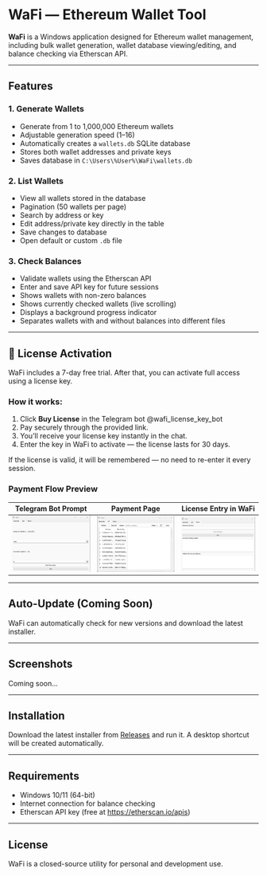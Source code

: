 # WaFi — Ethereum Wallet Tool

**WaFi** is a Windows application designed for Ethereum wallet management, including bulk wallet generation, wallet database viewing/editing, and balance checking via Etherscan API.

---

## Features

### 1. **Generate Wallets**
- Generate from 1 to 1,000,000 Ethereum wallets
- Adjustable generation speed (1–16)
- Automatically creates a `wallets.db` SQLite database
- Stores both wallet addresses and private keys
- Saves database in `C:\Users\%User%\WaFi\wallets.db`

### 2. **List Wallets**
- View all wallets stored in the database
- Pagination (50 wallets per page)
- Search by address or key
- Edit address/private key directly in the table
- Save changes to database
- Open default or custom `.db` file

### 3. **Check Balances**
- Validate wallets using the Etherscan API
- Enter and save API key for future sessions
- Shows wallets with non-zero balances
- Shows currently checked wallets (live scrolling)
- Displays a background progress indicator
- Separates wallets with and without balances into different files

---

## 🔐 License Activation

WaFi includes a 7-day free trial. After that, you can activate full access using a license key.

### How it works:
1. Click **Buy License** in the Telegram bot @wafi_license_key_bot
2. Pay securely through the provided link.
3. You’ll receive your license key instantly in the chat.
4. Enter the key in WaFi to activate — the license lasts for 30 days.

If the license is valid, it will be remembered — no need to re-enter it every session.

### Payment Flow Preview

| Telegram Bot Prompt | Payment Page | License Entry in WaFi |
|---------------------|--------------|------------------------|
| ![](Screenshot_22.jpg) | ![](Screenshot_23.jpg) | ![](Screenshot_24.jpg) |

---

## Auto-Update (Coming Soon)
WaFi can automatically check for new versions and download the latest installer.

---

## Screenshots
Coming soon...

---

## Installation

Download the latest installer from [Releases](https://github.com/Tony-Montanat/wafi/releases) and run it. A desktop shortcut will be created automatically.

---

## Requirements

- Windows 10/11 (64-bit)
- Internet connection for balance checking
- Etherscan API key (free at https://etherscan.io/apis)

---

## License

WaFi is a closed-source utility for personal and development use.
